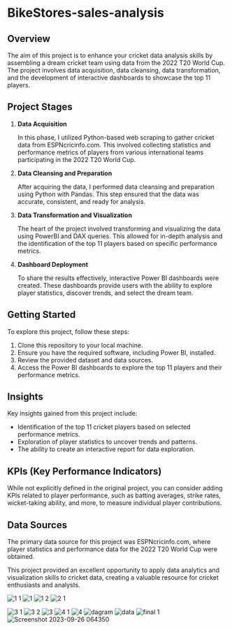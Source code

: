 # BikeStores-sales-analysis



## Overview

The aim of this project is to enhance your cricket data analysis skills by assembling a dream cricket team using data from the 2022 T20 World Cup. The project involves data acquisition, data cleansing, data transformation, and the development of interactive dashboards to showcase the top 11 players.

## Project Stages

1. **Data Acquisition**

    In this phase, I utilized Python-based web scraping to gather cricket data from ESPNcricinfo.com. This involved collecting statistics and performance metrics of players from various international teams participating in the 2022 T20 World Cup.

2. **Data Cleansing and Preparation**

    After acquiring the data, I performed data cleansing and preparation using Python with Pandas. This step ensured that the data was accurate, consistent, and ready for analysis.

3. **Data Transformation and Visualization**

    The heart of the project involved transforming and visualizing the data using PowerBI and DAX queries. This allowed for in-depth analysis and the identification of the top 11 players based on specific performance metrics.

4. **Dashboard Deployment**

    To share the results effectively, interactive Power BI dashboards were created. These dashboards provide users with the ability to explore player statistics, discover trends, and select the dream team.

## Getting Started

To explore this project, follow these steps:

1. Clone this repository to your local machine.
2. Ensure you have the required software, including Power BI, installed.
3. Review the provided dataset and data sources.
4. Access the Power BI dashboards to explore the top 11 players and their performance metrics.

## Insights

Key insights gained from this project include:

- Identification of the top 11 cricket players based on selected performance metrics.
- Exploration of player statistics to uncover trends and patterns.
- The ability to create an interactive report for data exploration.

## KPIs (Key Performance Indicators)

While not explicitly defined in the original project, you can consider adding KPIs related to player performance, such as batting averages, strike rates, wicket-taking ability, and more, to measure individual player contributions.

## Data Sources

The primary data source for this project was ESPNcricinfo.com, where player statistics and performance data for the 2022 T20 World Cup were obtained.

This project provided an excellent opportunity to apply data analytics and visualization skills to cricket data, creating a valuable resource for cricket enthusiasts and analysts.


![1 1](https://github.com/karimdiab97/BikeStores-sales-analysis/assets/101432419/0db6995d-57fd-4865-bc0e-ac34fb1b6043)
![1](https://github.com/karimdiab97/BikeStores-sales-analysis/assets/101432419/d6add677-6a27-4480-81e5-f2c12ac3a6ee)
![1 2](https://github.com/karimdiab97/BikeStores-sales-analysis/assets/101432419/74faacfa-3e32-4871-a8ca-7797f443f421)
![2 1](https://github.com/karimdiab97/BikeStores-sales-analysis/assets/101432419/fee21ad0-85ca-428a-ab8b-e51e51689475)

![3 1](https://github.com/karimdiab97/BikeStores-sales-analysis/assets/101432419/aa851f5b-f906-46ee-94f3-e33b71c4cd7e)
![3 2](https://github.com/karimdiab97/BikeStores-sales-analysis/assets/101432419/7b91a7a8-36f8-4322-bfc0-adb4a0ae0836)
![3](https://github.com/karimdiab97/BikeStores-sales-analysis/assets/101432419/a93e2d00-1661-4429-9396-8bf215673101)
![4 1](https://github.com/karimdiab97/BikeStores-sales-analysis/assets/101432419/aa2a1cad-861e-4537-8254-3f04690891cb)
![4](https://github.com/karimdiab97/BikeStores-sales-analysis/assets/101432419/cd6851b8-141b-4f6a-8269-bbc1301aaae0)
![dagram](https://github.com/karimdiab97/BikeStores-sales-analysis/assets/101432419/a5aba9ae-ca61-4eea-bfcc-edbdff3065c0)
![data](https://github.com/karimdiab97/BikeStores-sales-analysis/assets/101432419/dc0f2e9c-a995-4281-aa9b-c3f3aa1797ac)
![final 1](https://github.com/karimdiab97/BikeStores-sales-analysis/assets/101432419/d1162e45-478b-469c-826f-3b6a6baf1877)
![Screenshot 2023-09-26 064350](https://github.com/karimdiab97/BikeStores-sales-analysis/assets/101432419/2502c109-545e-466d-a398-2deae313fd6b)












